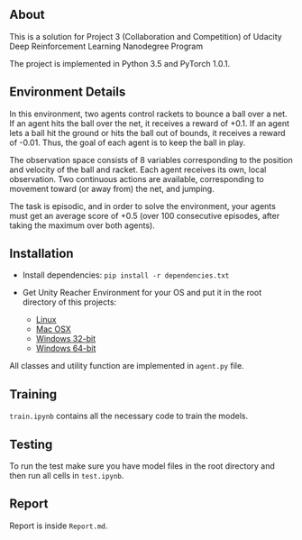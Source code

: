 ## About

This is a solution for Project 3 (Collaboration and Competition) of Udacity Deep Reinforcement Learning Nanodegree Program

The project is implemented in Python 3.5 and PyTorch 1.0.1.

## Environment Details

In this environment, two agents control rackets to bounce a ball over a net. If an agent hits the ball over the net, it receives a reward of +0.1. If an agent lets a ball hit the ground or hits the ball out of bounds, it receives a reward of -0.01. Thus, the goal of each agent is to keep the ball in play.

The observation space consists of 8 variables corresponding to the position and velocity of the ball and racket. Each agent receives its own, local observation. Two continuous actions are available, corresponding to movement toward (or away from) the net, and jumping.

The task is episodic, and in order to solve the environment, your agents must get an average score of +0.5 (over 100 consecutive episodes, after taking the maximum over both agents).

## Installation

* Install dependencies:
`pip install -r dependencies.txt`

* Get Unity Reacher Environment for your OS and put it in the root directory of this projects:
    * [Linux](https://s3-us-west-1.amazonaws.com/udacity-drlnd/P3/Tennis/Tennis_Linux.zip)
    * [Mac OSX](https://s3-us-west-1.amazonaws.com/udacity-drlnd/P3/Tennis/Tennis.app.zip)
    * [Windows 32-bit](https://s3-us-west-1.amazonaws.com/udacity-drlnd/P3/Tennis/Tennis_Windows_x86.zip)
    * [Windows 64-bit](https://s3-us-west-1.amazonaws.com/udacity-drlnd/P3/Tennis/Tennis_Windows_x86_64.zip)

All classes and utility function are implemented in `agent.py` file.

## Training

`train.ipynb` contains all the necessary code to train the models.

## Testing

To run the test make sure you have model files in the root directory and then run all cells in `test.ipynb`.

## Report

Report is inside `Report.md`.
